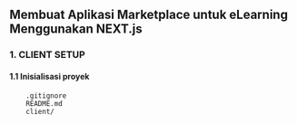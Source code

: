 ## Membuat Aplikasi Marketplace untuk eLearning Menggunakan NEXT.js

### 1. CLIENT SETUP 

#### 1.1 Inisialisasi proyek

        .gitignore
        README.md
        client/